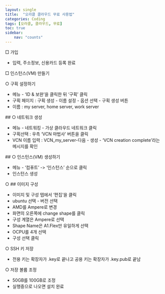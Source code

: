 ```yaml
---
layout: single
title:  "오라클 클라우드 무료 사용법"
categories: Coding
tags: [오라클, 클라우드, 무료]
toc: true
sidebar:
    nav: "counts"
---
```


<p>□ 가입</p>
<ul>
<li>입력, 주소정보, 신용카드 등록 완료</li>
</ul>
<p>□ 인스턴스(VM) 만들기</p>
<p>○ 구획 설정하기</p>
<ul>
<li>메뉴 - ‘ID &amp; 보완’을 클릭한 뒤 ‘구획’ 클릭</li>
<li>구획 페이지 : 구획 생성 - 이름 설정 - 옵션 선택 - 구획 생성 버튼</li>
<li>이름 : my server, home server, work server</li>
</ul>
## ○ 네트워크 생성
<ul>
<li>메뉴 - 네트워킹 - 가상 클라우드 네트워크 클릭</li>
<li>구획선택 : 우측 ‘VCN 마법사’ 버튼을 클릭</li>
<li>VCN 이름 입력 : VCN_my_server-다음 - 생성 - ‘VCN creation complete’라는 메시지를 확인</li>
</ul>
<p>## ○ 인스턴스(VM) 생성하기</p>
<ul>
<li>메뉴 - ‘컴퓨트’ -&gt; ‘인스턴스’ 순으로 클릭</li>
<li>인스턴스 생성</li>
</ul>
<p>○ ## 이미지 구성</p>
<ul>
<li>이미지 및 구성 탭에서 ‘편집’을 클릭</li>
<li>ubuntu 선택 - 버전 선택</li>
<li>AMD를 Ampere로 변경</li>
<li>화면의 오른쪽에 change shape를 클릭</li>
<li>구성 계열은 Ampere로 선택</li>
<li>Shape Name은 A1.Flex만 유일하게 선택</li>
<li>OCPU를 4개 선택</li>
<li>구성 선택 클릭</li>
</ul>
<p>○ SSH 키 저장</p>
<ul>
<li>전용 키는 확장자가 .key로 끝나고 공용 키는 확장자가 .key.pub로 끝남</li>
</ul>
<p>○ 저장 볼륨 조정</p>
<ul>
<li>50GB를 100GB로 조정</li>
<li>실행중으로 나오면 설치 완료</li>
</ul>

